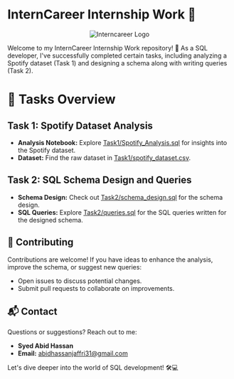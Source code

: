 # InternCareer Internship Work 🚀

<div align="center">
  <img src="https://media.licdn.com/dms/image/D560BAQHlks0JYwLgmA/company-logo_200_200/0/1702640177212/interncareers_logo?e=1717027200&v=beta&t=VTKIp_d1ity5Ee497z0KuLNwBt_eH6Kohm3AddUW-I8" alt="Interncareer Logo">
</div>

Welcome to my InternCareer Internship Work repository! 🚀 As a SQL developer, I've successfully completed certain tasks, including analyzing a Spotify dataset (Task 1) and designing a schema along with writing queries (Task 2).

# 🚀 Tasks Overview

## Task 1: Spotify Dataset Analysis

- **Analysis Notebook:** Explore [Task1/Spotify_Analysis.sql](Task1/Spotify_Analysis.sql) for insights into the Spotify dataset.
- **Dataset:** Find the raw dataset in [Task1/spotify_dataset.csv](Task1/spotify_dataset.csv).

## Task 2: SQL Schema Design and Queries

- **Schema Design:** Check out [Task2/schema_design.sql](Task2/schema_design.sql) for the schema design.
- **SQL Queries:** Explore [Task2/queries.sql](Task2/queries.sql) for the SQL queries written for the designed schema.

## 🤝 Contributing

Contributions are welcome! If you have ideas to enhance the analysis, improve the schema, or suggest new queries:

- Open issues to discuss potential changes.
- Submit pull requests to collaborate on improvements.

## 📬 Contact

Questions or suggestions? Reach out to me:

- **Syed Abid Hassan**
- **Email:** [abidhassanjaffri31@gmail.com](mailto:abidhassanjaffri31@gmail.com)

Let's dive deeper into the world of SQL development! 🛠️💻
